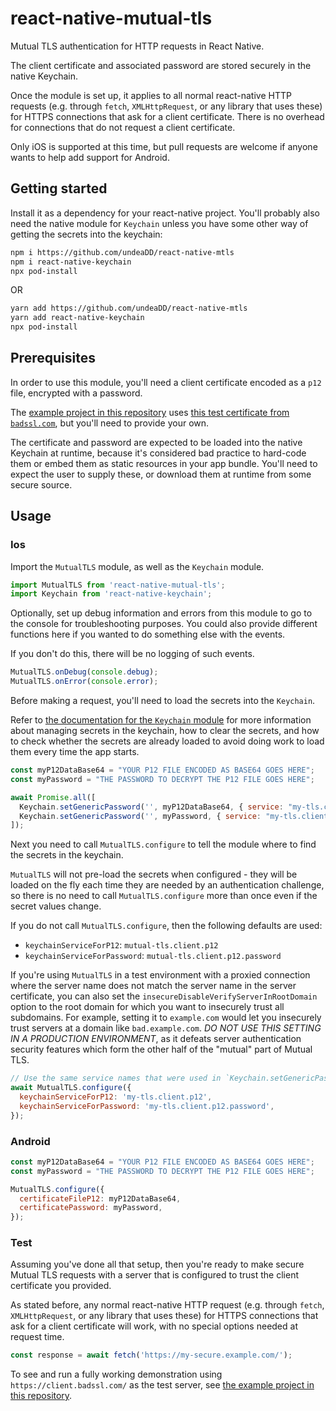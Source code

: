 # react-native-mutual-tls

Mutual TLS authentication for HTTP requests in React Native.

The client certificate and associated password are stored securely in the native Keychain.

Once the module is set up, it applies to all normal react-native HTTP requests (e.g. through `fetch`, `XMLHttpRequest`, or any library that uses these) for HTTPS connections that ask for a client certificate. There is no overhead for connections that do not request a client certificate.

Only iOS is supported at this time, but pull requests are welcome if anyone wants to help add support for Android.

## Getting started

Install it as a dependency for your react-native project. You'll probably also need the native module for `Keychain` unless you have some other way of getting the secrets into the keychain:

```sh
npm i https://github.com/undeaDD/react-native-mtls
npm i react-native-keychain
npx pod-install
```

OR

```sh
yarn add https://github.com/undeaDD/react-native-mtls
yarn add react-native-keychain
npx pod-install
```

## Prerequisites

In order to use this module, you'll need a client certificate encoded as a `p12` file, encrypted with a password.

The [example project in this repository](./example) uses [this test certificate from `badssl.com`](https://badssl.com/download/), but you'll need to provide your own.

The certificate and password are expected to be loaded into the native Keychain at runtime, because it's considered bad practice to hard-code them or embed them as static resources in your app bundle. You'll need to expect the user to supply these, or download them at runtime from some secure source.

## Usage

### Ios

Import the `MutualTLS` module, as well as the `Keychain` module.

```javascript
import MutualTLS from 'react-native-mutual-tls';
import Keychain from 'react-native-keychain';
```

Optionally, set up debug information and errors from this module to go to the console for troubleshooting purposes. You could also provide different functions here if you wanted to do something else with the events.

If you don't do this, there will be no logging of such events.

```javascript
MutualTLS.onDebug(console.debug);
MutualTLS.onError(console.error);
```

Before making a request, you'll need to load the secrets into the `Keychain`.

Refer to [the documentation for the `Keychain` module](https://github.com/oblador/react-native-keychain) for more information about managing secrets in the keychain, how to clear the secrets, and how to check whether the secrets are already loaded to avoid doing work to load them every time the app starts.

```javascript
const myP12DataBase64 = "YOUR P12 FILE ENCODED AS BASE64 GOES HERE";
const myPassword = "THE PASSWORD TO DECRYPT THE P12 FILE GOES HERE";

await Promise.all([
  Keychain.setGenericPassword('', myP12DataBase64, { service: "my-tls.client.p12" }),
  Keychain.setGenericPassword('', myPassword, { service: "my-tls.client.p12.password" }),
]);
```

Next you need to call `MutualTLS.configure` to tell the module where to find the secrets in the keychain.

`MutualTLS` will not pre-load the secrets when configured - they will be loaded on the fly each time they are needed by an authentication challenge, so there is no need to call `MutualTLS.configure` more than once even if the secret values change.

If you do not call `MutualTLS.configure`, then the following defaults are used:
- `keychainServiceForP12`: `mutual-tls.client.p12`
- `keychainServiceForPassword`: `mutual-tls.client.p12.password`

If you're using `MutualTLS` in a test environment with a proxied connection where the server name does not match the server name in the server certificate, you can also set the `insecureDisableVerifyServerInRootDomain` option to the root domain for which you want to insecurely trust all subdomains. For example, setting it to `example.com` would let you insecurely trust servers at a domain like `bad.example.com`. _DO NOT USE THIS SETTING IN A PRODUCTION ENVIRONMENT_, as it defeats server authentication security features which form the other half of the "mutual" part of Mutual TLS.

```javascript
// Use the same service names that were used in `Keychain.setGenericPassword`
await MutualTLS.configure({
  keychainServiceForP12: 'my-tls.client.p12',
  keychainServiceForPassword: 'my-tls.client.p12.password',
});
```

### Android

```javascript
const myP12DataBase64 = "YOUR P12 FILE ENCODED AS BASE64 GOES HERE";
const myPassword = "THE PASSWORD TO DECRYPT THE P12 FILE GOES HERE";

MutualTLS.configure({
  certificateFileP12: myP12DataBase64,
  certificatePassword: myPassword,
});
```

### Test

Assuming you've done all that setup, then you're ready to make secure Mutual TLS requests with a server that is configured to trust the client certificate you provided.

As stated before, any normal react-native HTTP request (e.g. through `fetch`, `XMLHttpRequest`, or any library that uses these) for HTTPS connections that ask for a client certificate will work, with no special options needed at request time.

```javascript
const response = await fetch('https://my-secure.example.com/');
```

To see and run a fully working demonstration using `https://client.badssl.com/` as the test server, see [the example project in this repository](./example).
